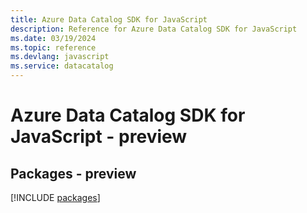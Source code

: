 ```yaml
---
title: Azure Data Catalog SDK for JavaScript
description: Reference for Azure Data Catalog SDK for JavaScript
ms.date: 03/19/2024
ms.topic: reference
ms.devlang: javascript
ms.service: datacatalog
---
```

# Azure Data Catalog SDK for JavaScript - preview
## Packages - preview
[!INCLUDE [packages](data-catalog-index.md)]